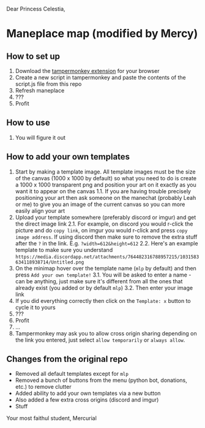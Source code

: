 Dear Princess Celestia,

# Maneplace map (modified by Mercy)

## How to set up
1. Download the [tampermonkey extension](https://www.tampermonkey.net/) for your browser
2. Create a new script in tampermonkey and paste the contents of the script.js file from this repo
3. Refresh maneplace
4. ???
5. Profit

## How to use
1. You will figure it out

## How to add your own templates
1. Start by making a template image. All template images must be the size of the canvas (1000 x 1000 by default) so what you need to do is create a 1000 x 1000 transparent png and position your art on it exactly as you want it to appear on the canvas
1.1. If you are having trouble precisely positioning your art then ask someone on the manechat (probably Leah or me) to give you an image of the current canvas so you can more easily align your art
2. Upload your template somewhere (preferably discord or imgur) and get the direct image link
2.1. For example, on discord you would r-click the picture and do `copy link`, on imgur you would r-click and press `copy image address`. If using discord then make sure to remove the extra stuff after the `?` in the link. E.g. `?width=612&height=612`
2.2. Here's an example template to make sure you understand `https://media.discordapp.net/attachments/764482316788957215/1031583634118938714/Untitled.png`
3. On the minimap hover over the template name (`mlp` by default) and then press `Add your own template!`
3.1. You will be asked to enter a name - can be anything, just make sure it's different from all the ones that already exist (you added or by default `mlp`)
3.2. Then enter your image link
4. If you did everything correctly then click on the `Template: x` button to cycle it to yours
5. ???
6. Profit
7. ...
8. Tampermonkey may ask you to allow cross origin sharing depending on the link you entered, just select `allow temporarily` or `always allow`.

## Changes from the original repo
- Removed all default templates except for `mlp`
- Removed a bunch of buttons from the menu (python bot, donations, etc.) to remove clutter
- Added ability to add your own templates via a new button
- Also added a few extra cross origins (discord and imgur)
- Stuff

Your most faithul student,
Mercurial
